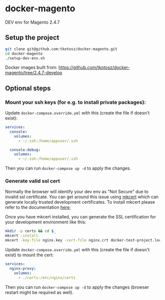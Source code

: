 # docker-magento

DEV env for Magento 2.4.7

## Setup the project

```sh
git clone git@github.com:tkotosz/docker-magento.git
cd docker-magento
./setup-dev-env.sh
```

Docker images built from: https://github.com/tkotosz/docker-magento/tree/2.4.7-develop

## Optional steps

### Mount your ssh keys (for e.g. to install private packages):

Update `docker-compose.override.yml` with this (create the file if doesn't exist):
```yml
services:
  console:
    volumes:
      - ~/.ssh:/home/appuser/.ssh

  console-debug:
    volumes:
      - ~/.ssh:/home/appuser/.ssh
```
Then you can run `docker-compose up -d` to apply the changes.

### Generate valid ssl cert

Normally the browser will identify your dev env as "Not Secure" due to invalid ssl certificate.
You can get around this issue using [mkcert](https://github.com/FiloSottile/mkcert) which can generate locally trusted development certificates.
To install mkcert please refer to the documentation [here](https://github.com/FiloSottile/mkcert#installation);

Once you have mkcert installed, you can generate the SSL certification for your development environment like this:
```bash
mkdir -p certs && cd $_
mkcert -install
mkcert -key-file nginx.key -cert-file nginx.crt docker-test-project.local *.docker-test-project.local
```

Update `docker-compose.override.yml` with this (create the file if doesn't exist) to mount the cert:
```yml
services:
  nginx-proxy:
    volumes:
      - ./certs:/etc/nginx/certs
```
Then you can run `docker-compose up -d` to apply the changes (browser restart might be required as well).
